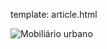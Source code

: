 template: article.html

<img class="fullimg" alt="Mobiliário urbano" src="/static/img/creditos.jpg" />